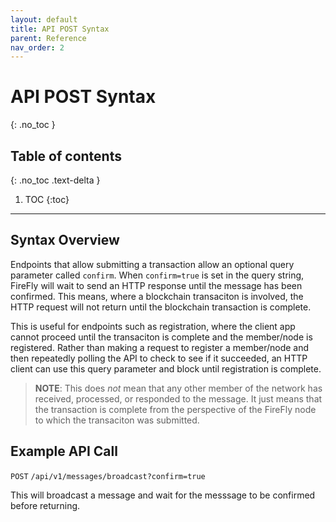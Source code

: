 ```yaml
---
layout: default
title: API POST Syntax
parent: Reference
nav_order: 2
---
```


# API POST Syntax
{: .no_toc }

## Table of contents
{: .no_toc .text-delta }

1. TOC
{:toc}

---

## Syntax Overview

Endpoints that allow submitting a transaction allow an optional query parameter called `confirm`. When `confirm=true` is set in the query string, FireFly will wait to send an HTTP response until the message has been confirmed. This means, where a blockchain transaciton is involved, the HTTP request will not return until the blockchain transaction is complete.

This is useful for endpoints such as registration, where the client app cannot proceed until the transaciton is complete and the member/node is registered. Rather than making a request to register a member/node and then repeatedly polling the API to check to see if it succeeded, an HTTP client can use this query parameter and block until registration is complete.

> **NOTE**: This does *not* mean that any other member of the network has received, processed, or responded to the message. It just means that the transaction is complete from the perspective of the FireFly node to which the transaciton was submitted.

## Example API Call

`POST` `/api/v1/messages/broadcast?confirm=true`

This will broadcast a message and wait for the messsage to be confirmed before returning.